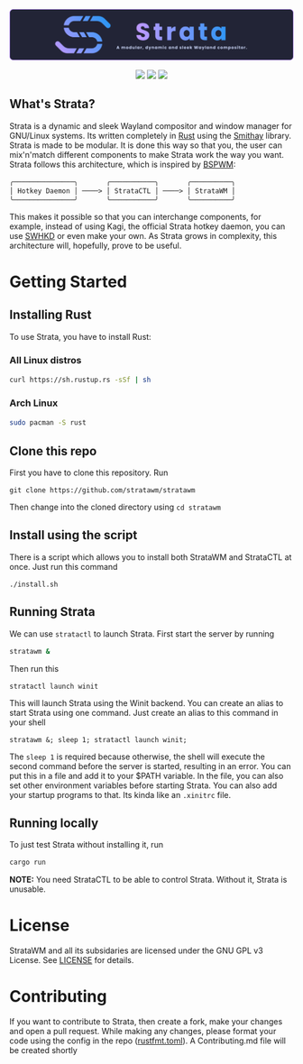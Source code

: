 <p align=center>
    <img src="https://github.com/StrataWM/.github/blob/main/assets/profile_banner.png"></img>
</p>

<p align="center">
  <img src="https://img.shields.io/github/languages/top/stratawm/stratawm?style=for-the-badge"/>
  <img src="https://img.shields.io/github/commit-activity/m/stratawm/stratawm?style=for-the-badge"/>
  <img src="https://img.shields.io/github/stars/stratawm/stratawm?style=for-the-badge"/>
</p>

## What's Strata?
Strata is a dynamic and sleek Wayland compositor and window manager for GNU/Linux systems. Its written completely in [Rust](https://rust-lang.org) using the [Smithay](https://github.com/smithay/smithay) library. Strata is made to be modular. It is done this way so that you, the user can mix'n'match different components to make Strata work the way you want. Strata follows this architecture, which is inspired by [BSPWM](https://github.com/baskerville/bspwm):
```
╭───────────────╮       ╭───────────╮       ╭──────────╮
│ Hotkey Daemon │ ────> │ StrataCTL │ ────> │ StrataWM │
╰───────────────╯       ╰───────────╯       ╰──────────╯
```

This makes it possible so that you can interchange components, for example, instead of using Kagi, the official Strata hotkey daemon, you can use [SWHKD](https://github.com/waycrate/swhkd) or even make your own. As Strata grows in complexity, this architecture will, hopefully, prove to be useful. 

# Getting Started
## Installing Rust
To use Strata, you have to install Rust:

### All Linux distros
```sh
curl https://sh.rustup.rs -sSf | sh
```
### Arch Linux
```sh
sudo pacman -S rust
```

## Clone this repo
First you have to clone this repository. Run
```
git clone https://github.com/stratawm/stratawm
```
Then change into the cloned directory using `cd stratawm`

## Install using the script
There is a script which allows you to install both StrataWM and StrataCTL at once. Just run this command
```
./install.sh
```

## Running Strata
We can use `stratactl` to launch Strata. First start the server by running 
```sh
stratawm &
```
Then run this
```
stratactl launch winit
```
This will launch Strata using the Winit backend. You can create an alias to start Strata using one command. Just create an alias to this command in your shell
```
stratawm &; sleep 1; stratactl launch winit;
```
The `sleep 1` is required because otherwise, the shell will execute the second command before the server is started, resulting in an error. You can put this in a file and add it to your $PATH variable. In the file, you can also set other environment variables before starting Strata. You can also add your startup programs to that. Its kinda like an `.xinitrc` file.

## Running locally
To just test Strata without installing it, run

```sh
cargo run
```
**NOTE:** You need StrataCTL to be able to control Strata. Without it, Strata is unusable.

# License
StrataWM and all its subsidaries are licensed under the GNU GPL v3 License. See [LICENSE](https://github.com/stratawm/stratawm/tree/main/LICENSE) for details.

# Contributing
If you want to contribute to Strata, then create a fork, make your changes and open a pull request. While making any changes, please format your code using the config in the repo ([rustfmt.toml](https://github.com/stratawm/stratawm/tree/main/rustfmt.toml)). A Contributing.md file will be created shortly
